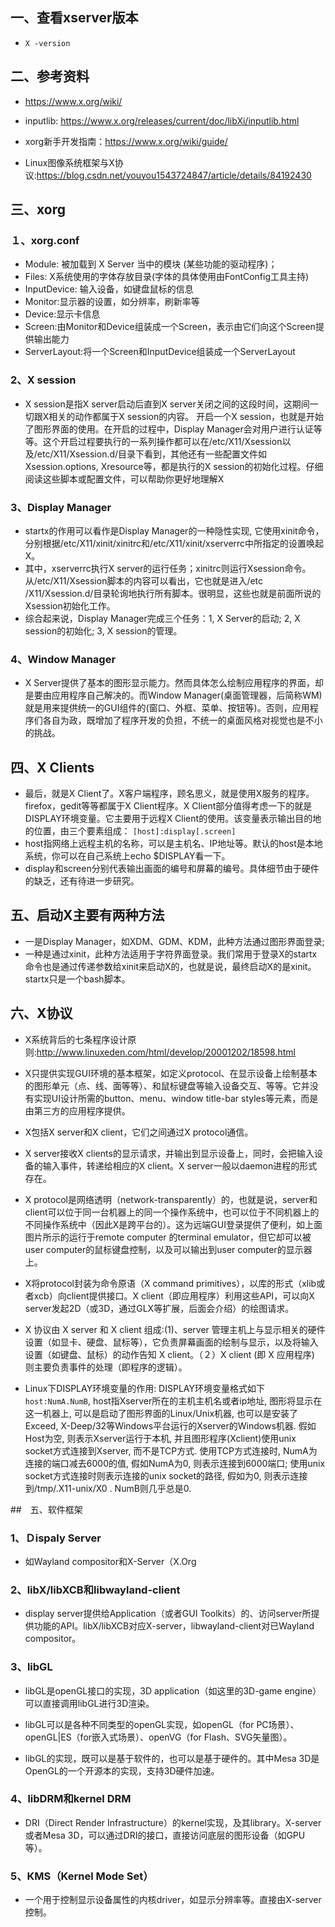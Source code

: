 ## 一、查看xserver版本
* ```X -version```

## 二、参考资料
* https://www.x.org/wiki/
* inputlib: https://www.x.org/releases/current/doc/libXi/inputlib.html
* xorg新手开发指南：https://www.x.org/wiki/guide/

* Linux图像系统框架与X协议:https://blog.csdn.net/youyou1543724847/article/details/84192430


## 三、xorg
### １、xorg.conf 
* Module: 被加载到 X Server 当中的模块 (某些功能的驱动程序)；
* Files:  X系统使用的字体存放目录(字体的具体使用由FontConfig工具主持)
* InputDevice: 输入设备，如键盘鼠标的信息
* Monitor:显示器的设置，如分辨率，刷新率等
* Device:显示卡信息
* Screen:由Monitor和Device组装成一个Screen，表示由它们向这个Screen提供输出能力
* ServerLayout:将一个Screen和InputDevice组装成一个ServerLayout

### 2、X session
* X session是指X server启动后直到X server关闭之间的这段时间，这期间一切跟X相关的动作都属于X session的内容。 开启一个X session，也就是开始了图形界面的使用。在开启的过程中，Display Manager会对用户进行认证等等。这个开启过程要执行的一系列操作都可以在/etc/X11/Xsession以及/etc/X11/Xsession.d/目录下看到，其他还有一些配置文件如Xsession.options, Xresource等，都是执行的X session的初始化过程。仔细阅读这些脚本或配置文件，可以帮助你更好地理解X

### 3、Display Manager
* startx的作用可以看作是Display Manager的一种隐性实现, 它使用xinit命令，分别根据/etc/X11/xinit/xinitrc和/etc/X11/xinit/xserverrc中所指定的设置唤起X。
* 其中，xserverrc执行X server的运行任务；xinitrc则运行Xsession命令。从/etc/X11/Xsession脚本的内容可以看出，它也就是进入/etc /X11/Xsession.d/目录轮询地执行所有脚本。很明显，这些也就是前面所说的Xsession初始化工作。
* 综合起来说，Display Manager完成三个任务：1, X Server的启动; 2, X session的初始化; 3, X session的管理。

### 4、Window Manager
*  X Server提供了基本的图形显示能力。然而具体怎么绘制应用程序的界面，却是要由应用程序自己解决的。而Window Manager(桌面管理器，后简称WM)就是用来提供统一的GUI组件的(窗口、外框、菜单、按钮等)。否则，应用程序们各自为政，既增加了程序开发的负担，不统一的桌面风格对视觉也是不小的挑战。


## 四、X Clients
* 最后，就是X Client了。X客户端程序，顾名思义，就是使用X服务的程序。firefox，gedit等等都属于X Client程序。X Client部分值得考虑一下的就是DISPLAY环境变量。它主要用于远程X Client的使用。该变量表示输出目的地的位置，由三个要素组成：
```[host]:display[.screen]```
* host指网络上远程主机的名称，可以是主机名、IP地址等。默认的host是本地系统，你可以在自己系统上echo $DISPLAY看一下。
* display和screen分别代表输出画面的编号和屏幕的编号。具体细节由于硬件的缺乏，还有待进一步研究。


## 五、启动X主要有两种方法
* 一是Display Manager，如XDM、GDM、KDM，此种方法通过图形界面登录;
* 一种是通过xinit，此种方法适用于字符界面登录。我们常用于登录X的startx命令也是通过传递参数给xinit来启动X的，也就是说，最终启动X的是xinit。startx只是一个bash脚本。

## 六、X协议
* X系统背后的七条程序设计原则:http://www.linuxeden.com/html/develop/20001202/18598.html
* X只提供实现GUI环境的基本框架，如定义protocol、在显示设备上绘制基本的图形单元（点、线、面等等）、和鼠标键盘等输入设备交互、等等。它并没有实现UI设计所需的button、menu、window title-bar styles等元素，而是由第三方的应用程序提供。
* X包括X server和X client，它们之间通过X protocol通信。
* X server接收X clients的显示请求，并输出到显示设备上，同时，会把输入设备的输入事件，转递给相应的X client。X server一般以daemon进程的形式存在。
* X protocol是网络透明（network-transparently）的，也就是说，server和client可以位于同一台机器上的同一个操作系统中，也可以位于不同机器上的不同操作系统中（因此X是跨平台的）。这为远端GUI登录提供了便利，如上面图片所示的运行于remote computer 的terminal emulator，但它却可以被user computer的鼠标键盘控制，以及可以输出到user computer的显示器上。
* X将protocol封装为命令原语（X command primitives），以库的形式（xlib或者xcb）向client提供接口。X client（即应用程序）利用这些API，可以向X server发起2D（或3D，通过GLX等扩展，后面会介绍）的绘图请求。

* X 协议由 X server 和 X client 组成:(1)、server 管理主机上与显示相关的硬件设置（如显卡、硬盘、鼠标等），它负责屏幕画面的绘制与显示，以及将输入设置（如键盘、鼠标）的动作告知 X client。（２）X client (即 X 应用程序) 则主要负责事件的处理（即程序的逻辑）。

* Linux下DISPLAY环境变量的作用: DISPLAY环境变量格式如下```host:NumA.NumB```, host指Xserver所在的主机主机名或者ip地址, 图形将显示在这一机器上, 可以是启动了图形界面的Linux/Unix机器, 也可以是安装了Exceed, X-Deep/32等Windows平台运行的Xserver的Windows机器. 假如Host为空, 则表示Xserver运行于本机, 并且图形程序(Xclient)使用unix socket方式连接到Xserver, 而不是TCP方式. 使用TCP方式连接时, NumA为连接的端口减去6000的值, 假如NumA为0, 则表示连接到6000端口; 使用unix socket方式连接时则表示连接的unix socket的路径, 假如为0, 则表示连接到/tmp/.X11-unix/X0 . NumB则几乎总是0.

##　五、软件框架
### 1、Ｄispaly Server
* 如Wayland compositor和X-Server（X.Org

### 2、libX/libXCB和libwayland-client
* display server提供给Application（或者GUI Toolkits）的、访问server所提供功能的API。libX/libXCB对应X-server，libwayland-client对已Wayland compositor。

### 3、libGL

* libGL是openGL接口的实现，3D application（如这里的3D-game engine）可以直接调用libGL进行3D渲染。

* libGL可以是各种不同类型的openGL实现，如openGL（for PC场景）、openGL|ES（for嵌入式场景）、openVG（for Flash、SVG矢量图）。

* libGL的实现，既可以是基于软件的，也可以是基于硬件的。其中Mesa 3D是OpenGL的一个开源本的实现，支持3D硬件加速。

### 4、libDRM和kernel DRM
* DRI（Direct Render Infrastructure）的kernel实现，及其library。X-server或者Mesa 3D，可以通过DRI的接口，直接访问底层的图形设备（如GPU等）。

### 5、KMS（Kernel Mode Set）
* 一个用于控制显示设备属性的内核driver，如显示分辨率等。直接由X-server控制。

